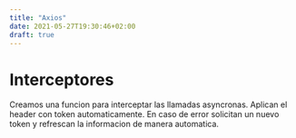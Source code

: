 ```yaml
---
title: "Axios"
date: 2021-05-27T19:30:46+02:00
draft: true
---
```


# Interceptores
Creamos una funcion para interceptar las llamadas asyncronas. 
Aplican el header con token automaticamente.
En caso de error solicitan un nuevo token y refrescan la informacion de manera automatica.